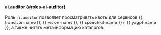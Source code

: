 #### ai.auditor {#roles-ai-auditor}

Роль `ai.auditor` позволяет просматривать квоты для сервисов {{ translate-name }}, {{ vision-name }}, {{ speechkit-name }} и {{ yagpt-name }}, а также читать метаинформацию каталогов.
